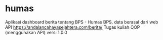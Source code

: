 # humas
Aplikasi dashboard berita tentang BPS - Humas BPS.
data berasal dari web API https://andalancahayasejahtera.com/berita/
Tugas kuliah OOP (menggunakan API)
versi 1.0.0
